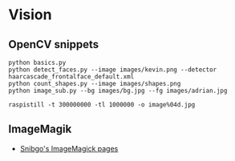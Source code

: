 # Vision

## OpenCV snippets

```
python basics.py
python detect_faces.py --image images/kevin.png --detector haarcascade_frontalface_default.xml
python count_shapes.py --image images/shapes.png
python image_sub.py --bg images/bg.jpg --fg images/adrian.jpg
```

```
raspistill -t 300000000 -tl 1000000 -o image%04d.jpg
```

## ImageMagik

- [Snibgo's ImageMagick pages](http://im.snibgo.com/index.htm)